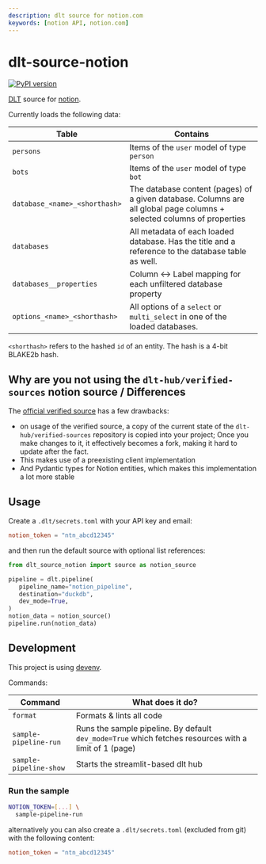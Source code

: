 ```yaml
---
description: dlt source for notion.com
keywords: [notion API, notion.com]
---
```


# dlt-source-notion

[![PyPI version](https://img.shields.io/pypi/v/dlt-source-notion)](https://pypi.org/project/dlt-source-notion/)

[DLT](https://dlthub.com/) source for [notion](https://www.notion.com/).

Currently loads the following data:

| Table | Contains |
| -- | -- |
| `persons` | Items of the `user` model of type `person` |
| `bots` | Items of the `user` model of type `bot` |
| `database_<name>_<shorthash>` | The database content (pages) of a given database. Columns are all global page columns + selected columns of properties |
| `databases` | All metadata of each loaded database. Has the title and a reference to the database table as well. |
| `databases__properties` | Column \<-> Label mapping for each unfiltered database property |
| `options_<name>_<shorthash>` | All options of a `select` or `multi_select` in one of the loaded databases. |

`<shorthash>` refers to the hashed `id` of an entity.
The hash is a 4-bit BLAKE2b hash.

## Why are you not using the `dlt-hub/verified-sources` notion source / Differences

The [official verified source](https://github.com/dlt-hub/verified-sources/tree/master/sources/notion)
has a few drawbacks:

- on usage of the verified source, a copy of the current state of
  the `dlt-hub/verified-sources` repository is copied into your project;
  Once you make changes to it, it effectively becomes a fork,
  making it hard to update after the fact.
- This makes use of a preexisting client implementation
- And Pydantic types for Notion entities,
  which makes this implementation a lot more stable

## Usage

Create a `.dlt/secrets.toml` with your API key and email:

```toml
notion_token = "ntn_abcd12345"
```

and then run the default source with optional list references:

```py
from dlt_source_notion import source as notion_source

pipeline = dlt.pipeline(
   pipeline_name="notion_pipeline",
   destination="duckdb",
   dev_mode=True,
)
notion_data = notion_source()
pipeline.run(notion_data)
```

## Development

This project is using [devenv](https://devenv.sh/).

Commands:

| Command | What does it do? |
| -- | -- |
| `format` | Formats & lints all code |
| `sample-pipeline-run` | Runs the sample pipeline. By default `dev_mode=True` which fetches resources with a limit of 1 (page) |
| `sample-pipeline-show` | Starts the streamlit-based dlt hub |

### Run the sample

```sh
NOTION_TOKEN=[...] \
  sample-pipeline-run
```

alternatively you can also create a `.dlt/secrets.toml`
(excluded from git) with the following content:

```toml
notion_token = "ntn_abcd12345"
```
